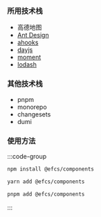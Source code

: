### 所用技术栈

- 高德地图
- [Ant Design](https://ant-design.antgroup.com/index-cn)
- [ahooks](https://ahooks.js.org/guide)
- [dayjs](https://dayjs.fenxianglu.cn)
- [moment](https://momentjs.com)
- [lodash](https://lodash.com/docs/4.17.15)

### 其他技术栈

- pnpm
- monorepo
- changesets
- dumi

### 使用方法

:::code-group

```bash [npm]
npm install @efcs/components
```

```bash [yarn]
yarn add @efcs/components
```

```bash [pnpm]
pnpm add @efcs/components
```

:::
